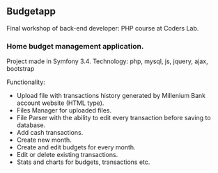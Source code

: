 <h2>Budgetapp</h2>

Final workshop of back-end developer: PHP course at Coders Lab.

<h3>Home budget management application.</h3>

Project made in Symfony 3.4. Technology: php, mysql, js, jquery, ajax, bootstrap

Functionality:
<ul>
  <li>Upload file with transactions history generated by Millenium Bank account website (HTML type).
  <li>Files Manager for uploaded files.</li>
  <li>File Parser with the ability to edit every transaction before saving to database.</li>
  <li>Add cash transactions.</li>
  <li>Create new month.</li>
  <li>Create and edit budgets for every month.</li>
  <li>Edit or delete existing transactions.</li>
  <li>Stats and charts for budgets, transactions etc.</li>  
</ul>
